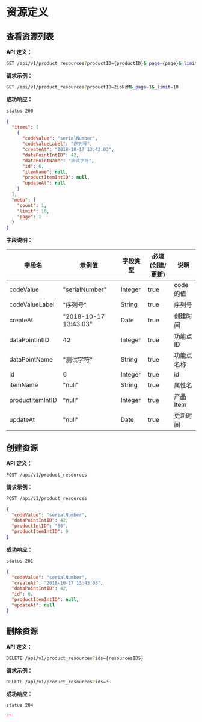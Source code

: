 # 资源定义

## 查看资源列表

**API 定义：**

```bash
GET /api/v1/product_resources?productID={productID}&_page={page}&_limit={pageSize}
```

**请求示例：**

```bash
GET /api/v1/product_resources?productID=2ioNzM&_page=1&_limit=10
```

**成功响应：**

```bash
status 200
```

```json
{
  "items": [
    {
      "codeValue": "serialNumber",
      "codeValueLabel": "序列号",
      "createAt": "2018-10-17 13:43:03",
      "dataPointIntID": 42,
      "dataPointName": "测试字符",
      "id": 6,
      "itemName": null,
      "productItemIntID": null,
      "updateAt": null
    }
  ],
  "meta": {
    "count": 1,
    "limit": 10,
    "page": 1
  }
}
```


**字段说明：**

| 字段名             | 示例值               | 字段类型    | 必填(创建/更新)  | 说明                  |
| --------------- | ----------------- | ------- | ----- | ------------------- |
| codeValue| "serialNumber" | Integer  | true  | code 的值 |
| codeValueLabel| "序列号" | String  | true  | 序列号 |
| createAt| "2018-10-17 13:43:03" | Date  | true  | 创建时间 |
| dataPointIntID| 42 | Integer  | true  | 功能点 ID |
| dataPointName| "测试字符" | String  | true  | 功能点名称 |
| id| 6 | Integer  | true  | id |
| itemName| "null" | String  | true  | 属性名 |
| productItemIntID| "null" | Integer  | true  | 产品 Item |
| updateAt| "null" | Date  | true  | 更新时间 |









## 创建资源

**API 定义：**

```bash
POST /api/v1/product_resources
```

**请求示例：**

```bash
POST /api/v1/product_resources
```

```json
{
  "codeValue": "serialNumber",
  "dataPointIntID": 42,
  "productIntID": "60",
  "productItemIntID": 0
}
```


**成功响应：**

```bash
status 201
```

```json
{
  "codeValue": "serialNumber",
  "createAt": "2018-10-17 13:43:03",
  "dataPointIntID": 42,
  "id": 6,
  "productItemIntID": null,
  "updateAt": null
}
```







## 删除资源

**API 定义：**

```bash
DELETE /api/v1/product_resources?ids={resourcesIDS}
```

**请求示例：**

```bash
DELETE /api/v1/product_resources?ids=3
```

**成功响应：**

```bash
status 204
```

```json
""
```







